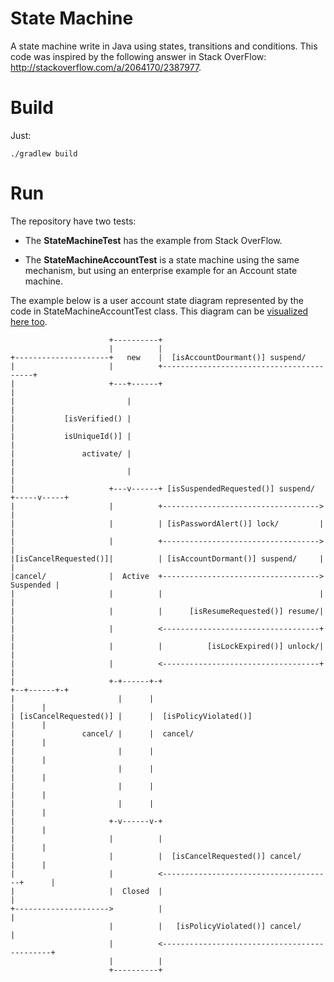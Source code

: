 # State Machine
A state machine write in Java using states, transitions and conditions. This code was inspired by the following answer in Stack OverFlow: http://stackoverflow.com/a/2064170/2387977.

# Build

Just:

```shell
./gradlew build
```

# Run

The repository have two tests:

 - The **StateMachineTest** has the example from Stack OverFlow.

 - The **StateMachineAccountTest** is a state machine using the same mechanism, but using an enterprise example for an Account state machine. 

The example below is a user account state diagram represented by the code in StateMachineAccountTest class. This diagram can be [visualized here too](http://www.uml-diagrams.org/examples/online-shopping-user-account-state-diagram-example.png).



```
                      +----------+
                      |          |
+---------------------+   new    |  [isAccountDourmant()] suspend/
|                     |          +-----------------------------------------+
|                     +---+------+                                         |
|                         |                                                |
|           [isVerified() |                                                |
|           isUniqueId()] |                                                |
|               activate/ |                                                |
|                         |                                                |
|                     +---v------+ [isSuspendedRequested()] suspend/ +-----v-----+
|                     |          +----------------------------------->           |
|                     |          | [isPasswordAlert()] lock/         |           |
|                     |          +----------------------------------->           |
|[isCancelRequested()]|          | [isAccountDormant()] suspend/     |           |
|cancel/              |  Active  +-----------------------------------> Suspended |
|                     |          |                                   |           |
|                     |          |      [isResumeRequested()] resume/|           |
|                     |          <-----------------------------------+           |
|                     |          |          [isLockExpired()] unlock/|           |
|                     |          <-----------------------------------+           |
|                     +-+------+-+                                   +--+------+-+
|                       |      |                                        |      |
| [isCancelRequested()] |      |  [isPolicyViolated()]                  |      |
|               cancel/ |      |  cancel/                               |      |
|                       |      |                                        |      |
|                       |      |                                        |      |
|                       |      |                                        |      |
|                       |      |                                        |      |
|                     +-v------v-+                                      |      |
|                     |          |                                      |      |
|                     |          |  [isCancelRequested()] cancel/       |      |
|                     |          <--------------------------------------+      |
|                     |  Closed  |                                             |
+--------------------->          |                                             |
                      |          |   [isPolicyViolated()] cancel/              |
                      |          <---------------------------------------------+
                      |          |
                      +----------+


```
